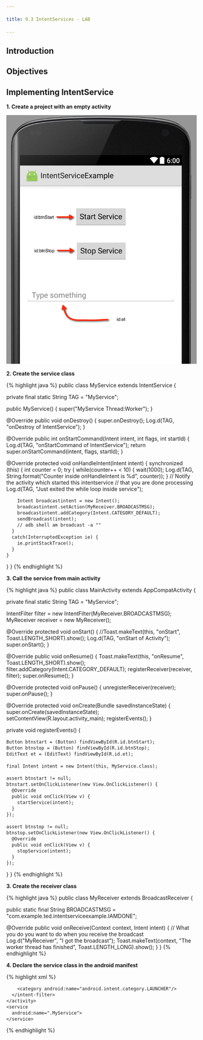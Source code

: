 ```yaml
---

title: 9.3 IntentServices - LAB

---
```


## Introduction

## Objectives

## Implementing IntentService

**1. Create a project with an empty activity**

![](images/intentservice-lab.png)

**2. Create the service class**

{% highlight java %}
public class MyService extends IntentService {

  private final static String TAG = "MyService";

  public MyService() {
    super("MyService Thread:Worker");
  }

  @Override
  public void onDestroy() {
    super.onDestroy();
    Log.d(TAG, "onDestroy of IntentService");
  }

  @Override
  public int onStartCommand(Intent intent, int flags, int startId) {
    Log.d(TAG, "onStartCommand of IntentService");
    return super.onStartCommand(intent, flags, startId);
  }

  @Override
  protected void onHandleIntent(Intent intent) {
    synchronized (this) {
      int counter = 0;
      try {
        while(counter++ < 10) {
          wait(1000);
          Log.d(TAG, String.format("Counter inside onHandleIntent is %d", counter));
        }
        // Notify the activity which started this intentservice
        // that you are done processing
        Log.d(TAG, "Just exited the while loop inside service");

        Intent broadcastintent = new Intent();
        broadcastintent.setAction(MyReceiver.BROADCASTMSG);
        broadcastintent.addCategory(Intent.CATEGORY_DEFAULT);
        sendBroadcast(intent);
        // adb shell am broadcast -a ""
      }
      catch(InterruptedException ie) {
        ie.printStackTrace();
      }
    }
  }
}
{% endhighlight %}

**3. Call the service from main activity**

{% highlight java %}
public class MainActivity extends AppCompatActivity {

  private final static String TAG = "MyService";

  IntentFilter filter = new IntentFilter(MyReceiver.BROADCASTMSG);
  MyReceiver receiver = new MyReceiver();

  @Override
  protected void onStart() {
    //Toast.makeText(this, "onStart", Toast.LENGTH_SHORT).show();
    Log.d(TAG, "onStart of Activity");
    super.onStart();
  }

  @Override
  public void onResume() {
    Toast.makeText(this, "onResume", Toast.LENGTH_SHORT).show();
    filter.addCategory(Intent.CATEGORY_DEFAULT);
    registerReceiver(receiver, filter);
    super.onResume();
  }

  @Override
  protected void onPause() {
    unregisterReceiver(receiver);
    super.onPause();
  }

  @Override
  protected void onCreate(Bundle savedInstanceState) {
    super.onCreate(savedInstanceState);
    setContentView(R.layout.activity_main);
    registerEvents();
  }


  private void registerEvents() {

    Button btnstart = (Button) findViewById(R.id.btnStart);
    Button btnstop = (Button) findViewById(R.id.btnStop);
    EditText et = (EditText) findViewById(R.id.et);

    final Intent intent = new Intent(this, MyService.class);

    assert btnstart != null;
    btnstart.setOnClickListener(new View.OnClickListener() {
      @Override
      public void onClick(View v) {
        startService(intent);
      }
    });

    assert btnstop != null;
    btnstop.setOnClickListener(new View.OnClickListener() {
      @Override
      public void onClick(View v) {
        stopService(intent);
      }
    });
  }
}
{% endhighlight %}

**3. Create the receiver class**

{% highlight java %}
public class MyReceiver extends BroadcastReceiver {

  public static final String BROADCASTMSG = "com.example.ted.intentserviceexample.IAMDONE";

  @Override
  public void onReceive(Context context, Intent intent) {
    // What you do you want to do when you receive the broadcast
    Log.d("MyReceiver", "I got the broadcast");
    Toast.makeText(context, "The worker thread has finished", Toast.LENGTH_LONG).show();
  }
}
{% endhighlight %}

**4. Declare the service class in the android manifest**

{% highlight xml %}
    <activity android:name=".MainActivity">
      <intent-filter>
        <action android:name="android.intent.action.MAIN"/>

        <category android:name="android.intent.category.LAUNCHER"/>
      </intent-filter>
    </activity>
    <service
      android:name=".MyService">
    </service>
  </application>
{% endhighlight %}